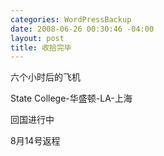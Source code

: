 ```yaml
--- 
categories: WordPressBackup
date: 2008-06-26 00:30:46 -04:00
layout: post
title: 收拾完毕
---
```

六个小时后的飞机

State College-华盛顿-LA-上海

回国进行中

8月14号返程
